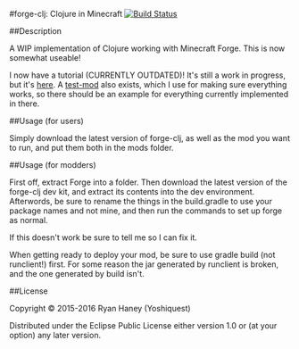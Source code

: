 #forge-clj: Clojure in Minecraft
[![Build Status](https://travis-ci.org/Immortalin/forge-clj.svg)](https://travis-ci.org/Immortalin/forge-clj)

##Description

A WIP implementation of Clojure working with Minecraft Forge. This is now somewhat useable!

I now have a tutorial (CURRENTLY OUTDATED)! It's still a work in progress, but it's [here](https://github.com/yoshiquest/forge-clj/wiki "Tutorials"). A [test-mod](https://github.com/yoshiquest/test-mod "test-mod") also exists, which I use for making sure everything works, so there should be an example for everything currently implemented in there.

##Usage (for users)

Simply download the latest version of forge-clj, as well as the mod you want to run, and put them both in the mods folder.

##Usage (for modders)

First off, extract Forge into a folder. Then download the latest version of the forge-clj dev kit, and extract its contents into the dev environment. Afterwords, be sure to rename the things in the build.gradle to use your package names and not mine, and then run the commands to set up forge as normal.

If this doesn't work be sure to tell me so I can fix it.

When getting ready to deploy your mod, be sure to use gradle build (not runclient!) first. For some reason the jar generated by runclient is broken, and the one generated by build isn't.

##License

Copyright © 2015-2016 Ryan Haney (Yoshiquest)

Distributed under the Eclipse Public License either version 1.0 or (at
your option) any later version.
